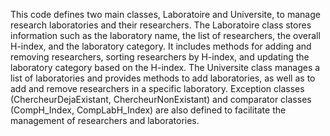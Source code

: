 This code defines two main classes, Laboratoire and Universite, to manage research laboratories and their researchers. 
The Laboratoire class stores information such as the laboratory name, the list of researchers, the overall H-index, and the laboratory category. 
It includes methods for adding and removing researchers, sorting researchers by H-index, and updating the laboratory category based on the H-index. 
The Universite class manages a list of laboratories and provides methods to add laboratories, as well as to add and remove researchers in a specific laboratory. 
Exception classes (ChercheurDejaExistant, ChercheurNonExistant) and comparator classes (CompH_Index, CompLabH_Index) are also defined to facilitate the management of researchers and laboratories.
